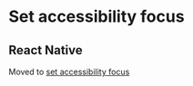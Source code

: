 # Set accessibility focus

## React Native

Moved to [set accessibility focus](../accessibility-focusable.md)

